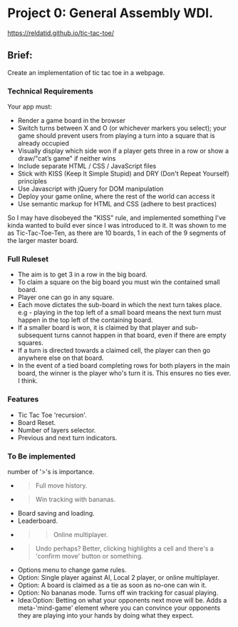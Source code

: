 # Project 0:  General Assembly WDI.

https://reldatid.github.io/tic-tac-toe/

## Brief:

Create an implementation of tic tac toe in a webpage.

### Technical Requirements
Your app must:

- Render a game board in the browser
- Switch turns between X and O (or whichever markers you select); your game should prevent users from playing a turn into a square that is already occupied
- Visually display which side won if a player gets three in a row or show a draw/"cat’s game" if neither wins
- Include separate HTML / CSS / JavaScript files
- Stick with KISS (Keep It Simple Stupid) and DRY (Don't Repeat Yourself) principles
- Use Javascript with jQuery for DOM manipulation
- Deploy your game online, where the rest of the world can access it
- Use semantic markup for HTML and CSS (adhere to best practices)

So I may have disobeyed the "KISS" rule, and implemented something I've kinda wanted to build ever since I was introduced to it. It was shown to me as Tic-Tac-Toe-Ten, as there are 10 boards, 1 in each of the 9 segments of the larger master board.

### Full Ruleset
- The aim is to get 3 in a row in the big board.
- To claim a square on the big board you must win the contained small board.
- Player one can go in any square.
- Each move dictates the sub-board in which the next turn takes place. e.g - playing in the top left of a small board means the next turn must happen in the top left of the containing board.
- If a smaller board is won, it is claimed by that player and sub-subsequent turns cannot happen in that board, even if there are empty squares.
- If a turn is directed towards a claimed cell, the player can then go anywhere else on that board.
- In the event of a tied board completing rows for both players in the main board, the winner is the player who's turn it is. This ensures no ties ever. I think.

### Features

- Tic Tac Toe 'recursion'.
- Board Reset.
- Number of layers selector.
- Previous and next turn indicators.


### To Be implemented

number of '>'s is importance.

- >Full move history.
- >Win tracking with bananas.
- Board saving and loading.
- Leaderboard.
- >>Online multiplayer.
- >Undo perhaps? Better, clicking highlights a cell and there's a 'confirm move' button or something.
- Options menu to change game rules.
- Option: Single player against AI, Local 2 player, or online multiplayer.
- Option: A board is claimed as a tie as soon as no-one can win it.
- Option: No bananas mode. Turns off win tracking for casual playing.
- Idea:Option: Betting on what your opponents next move will be. Adds a meta-'mind-game' element where you can convince your opponents they are playing into your hands by doing what they expect.
